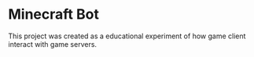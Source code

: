 Minecraft Bot
=============
This project was created as a educational experiment of how game client interact with game servers.
